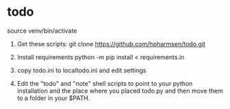 # todo

source venv/bin/activate

1. Get these scripts:
git clone https://github.com/hpharmsen/todo.git


2. Install requirements
python -m pip install < requirements.in

3. copy todo.ini to localtodo.ini and edit settings

4. Edit the "todo" and "note" shell scripts to point to your python
installation and the place where you placed todo.py and then move
them to a folder in your $PATH.

